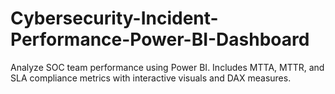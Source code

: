 # Cybersecurity-Incident-Performance-Power-BI-Dashboard
Analyze SOC team performance using Power BI. Includes MTTA, MTTR, and SLA compliance metrics with interactive visuals and DAX measures.
